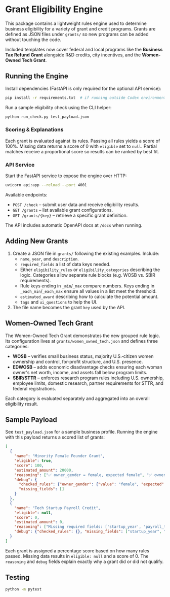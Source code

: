 # Grant Eligibility Engine

This package contains a lightweight rules engine used to determine business eligibility for a variety of grant and credit programs. Grants are defined as JSON files under `grants/` so new programs can be added without touching the code.

Included templates now cover federal and local programs like the **Business Tax Refund Grant** alongside R&D credits, city incentives, and the **Women-Owned Tech Grant**.

## Running the Engine

Install dependencies (FastAPI is only required for the optional API service):

```bash
pip install -r requirements.txt  # if running outside Codex environment
```

Run a sample eligibility check using the CLI helper:

```bash
python run_check.py test_payload.json
```

### Scoring & Explanations

Each grant is evaluated against its rules. Passing all rules yields a score of 100%. Missing data returns a score of 0 with `eligible` set to `null`. Partial matches receive a proportional score so results can be ranked by best fit.

### API Service

Start the FastAPI service to expose the engine over HTTP:

```bash
uvicorn api:app --reload --port 4001
```

Available endpoints:

- `POST /check` – submit user data and receive eligibility results.
- `GET /grants` – list available grant configurations.
- `GET /grants/{key}` – retrieve a specific grant definition.

The API includes automatic OpenAPI docs at `/docs` when running.

## Adding New Grants

1. Create a JSON file in `grants/` following the existing examples. Include:
   - `name`, `year`, and `description`.
   - `required_fields` a list of data keys needed.
   - Either `eligibility_rules` or `eligibility_categories` describing the logic. Categories allow separate rule blocks (e.g. WOSB vs. SBIR requirements).
   - Rule keys ending in `_min`/`_max` compare numbers. Keys ending in `_each_min`/`_each_max` ensure all values in a list meet the threshold.
   - `estimated_award` describing how to calculate the potential amount.
   - `tags` and `ui_questions` to help the UI.
2. The file name becomes the grant `key` used by the API.

## Women-Owned Tech Grant

The Women-Owned Tech Grant demonstrates the new grouped rule logic. Its configuration lives at `grants/women_owned_tech.json` and defines three categories:

- **WOSB** – verifies small business status, majority U.S.‑citizen women ownership and control, for‑profit structure, and U.S. presence.
- **EDWOSB** – adds economic disadvantage checks ensuring each woman owner's net worth, income, and assets fall below program limits.
- **SBIR/STTR** – enforces research program rules including U.S. ownership, employee limits, domestic research, partner requirements for STTR, and federal registrations.

Each category is evaluated separately and aggregated into an overall eligibility result.

## Sample Payload

See `test_payload.json` for a sample business profile. Running the engine with this payload returns a scored list of grants:

```json
[
  {
    "name": "Minority Female Founder Grant",
    "eligible": true,
    "score": 100,
    "estimated_amount": 20000,
    "reasoning": ["✅ owner_gender = female, expected female", "✅ owner_minority = True, expected True"],
    "debug": {
      "checked_rules": {"owner_gender": {"value": "female", "expected": "female"}},
      "missing_fields": []
    }
  },
  {
    "name": "Tech Startup Payroll Credit",
    "eligible": null,
    "score": 0,
    "estimated_amount": 0,
    "reasoning": ["Missing required fields: ['startup_year', 'payroll_total']"],
    "debug": {"checked_rules": {}, "missing_fields": ["startup_year", "payroll_total"]}
  }
]
```

Each grant is assigned a percentage score based on how many rules passed. Missing data results in `eligible: null` and a score of 0. The `reasoning` and `debug` fields explain exactly why a grant did or did not qualify.

## Testing

```bash
python -m pytest
```
